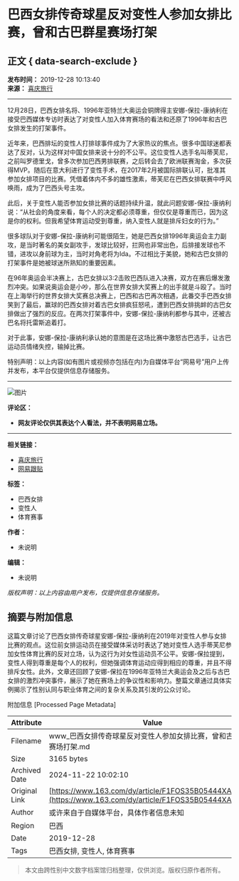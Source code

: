 # 巴西女排传奇球星反对变性人参加女排比赛，曾和古巴群星赛场打架

## 正文 { data-search-exclude }


**发布时间：** 2019-12-28 10:13:40  
**来源：** [喜庆旅行](https://www.163.com/dy/media/T1541051220405.html)  

---

12月28日，巴西女排名将、1996年亚特兰大奥运会铜牌得主安娜-保拉-康纳利在接受巴西媒体专访时表达了对变性人加入体育赛场的看法和还原了1996年和古巴女排发生的打架事件。

近年来，巴西排坛的变性人打排球事件成为了大家热议的焦点。很多中国球迷都表达了反对，认为这样对中国女排来说十分的不公平。这位变性人选手名叫蒂芙尼，之前叫罗德里戈，曾多次参加巴西男排联赛，之后转会去了欧洲联赛淘金，多次获得MVP。随后在意大利进行了变性手术，在2017年2月被国际排联认可，批准其参加女排项目的比赛。凭借着体内不多的雄性激素，蒂芙尼在巴西女排联赛中呼风唤雨，成为了巴西头号主攻。

此后，关于变性人能否参加女排比赛的话题持续升温，就此问题安娜-保拉-康纳利说：“从社会的角度来看，每个人的决定都必须尊重，但仅仅是尊重而已，因为这是你的权利。但我希望体育运动受到尊重，纳入变性人就是排斥妇女的行为。”

很多球队对于安娜-保拉-康纳利可能很陌生，她是巴西女排1996年奥运会主力副攻，是当时著名的美女副攻手，发球比较好，拦网也非常出色，后排接发球也不错，进攻以身前球为主，当时对角老将为Ida。不过相比于美貌，她和古巴女排的打架事件是她被球迷所熟知的重要因素。

在96年奥运会半决赛上，古巴女排以3:2击败巴西队进入决赛，双方在赛后爆发激烈冲突。如果说奥运会是小吵，那么在世界女排大奖赛上的出手就是斗殴了。当时在上海举行的世界女排大奖赛总决赛上，巴西和古巴再次相遇，此番交手巴西女排笑到了最后，赢球的巴西女排对着古巴女排疯狂怒吼，遭到巴西女排挑衅的古巴女排做出了强烈的反应。在两次打架事件中，安娜-保拉-康纳利都参与其中，还被古巴名将托雷斯追着打。

对于此事，安娜-保拉-康纳利承认她的意图是在这场比赛中激怒古巴选手，让古巴运动员情绪失控，输掉比赛。

特别声明：以上内容(如有图片或视频亦包括在内)为自媒体平台“网易号”用户上传并发布，本平台仅提供信息存储服务。

---

![图片](http://cms-bucket.nosdn.127.net/fb23176482bf48e9b54f90c55477a37520161223121559.jpg)

**评论区：**  
- **网友评论仅供其表达个人看法，并不表明网易立场。**

--- 

**相关链接：**  
- [喜庆旅行](https://www.163.com/dy/media/T1541051220405.html)  
- [网易跟贴](https://comment.tie.163.com/F1FOS35B05444XAN.html)  

**标签：**  
- 巴西女排  
- 变性人  
- 体育赛事  

**作者：**  
- 未说明  

**编辑：**  
- 未说明  

_版权声明：以上内容由用户发布，仅提供信息存储服务。_

## 摘要与附加信息

<!-- tcd_abstract -->
这篇文章讨论了巴西女排传奇球星安娜-保拉-康纳利在2019年对变性人参与女排比赛的观点。这位前女排运动员在接受媒体采访时表达了她对变性人选手蒂芙尼参加女性体育比赛的反对立场，认为这行为对女性运动员不公平。安娜-保拉提到，变性人得到尊重是每个人的权利，但她强调体育运动应得到相应的尊重，并且不得排斥女性。此外，文章还回顾了安娜-保拉在1996年亚特兰大奥运会及之后与古巴女排的激烈冲突事件，展示了她在赛场上的争议性和影响力。整篇文章通过具体实例揭示了性别认同与职业体育之间的复杂关系及其引发的公众讨论。
<!-- tcd_abstract_end -->

附加信息 [Processed Page Metadata]

| Attribute       | Value                                  |
|-----------------|----------------------------------------|
| Filename        | www_巴西女排传奇球星反对变性人参加女排比赛，曾和古巴群星赛场打架.md                             |
| Size            | 3165 bytes                           |
| Archived Date   | 2024-11-22 10:02:10                             |
| Original Link   | [https://www.163.com/dy/article/F1FOS35B05444XAN.html](https://www.163.com/dy/article/F1FOS35B05444XAN.html)                       |
| Author          | 或许来自于自媒体平台，具体作者信息未知                               |
| Region          | 巴西                               |
| Date            | 2019-12-28                                 |
| Tags            | 巴西女排, 变性人, 体育赛事                                 |
>
> 本文由跨性别中文数字档案馆归档整理，仅供浏览。版权归原作者所有。
>